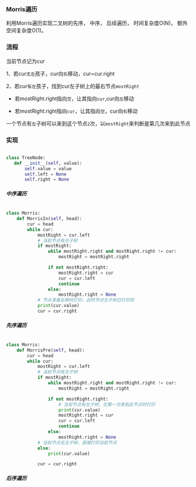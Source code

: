 ### Morris遍历

利用Morris遍历实现二叉树的先序， 中序， 后续遍历， 时间复杂度O(N)， 额外空间复杂度O(1)。

### 流程

当前节点记为cur

1、若cur`无左`孩子，cur向`右`移动，cur=cur.right

2、若cur`有左`孩子，找到cur左子树上的最右节点`mostRight`

  - 若mostRight.right指向`空`，让其指向`cur`,cur向`左`移动
  
  - 若mostRight.right指向`cur`，让其指向`空`，cur向`右`移动
  
 一个节点有`左`子树可以来到这个节点`2`次，以`mostRight`来判断是第几次来到此节点
  
 ### 实现
 
 ```python
 
 class TreeNode:
    def __init__(self, value):
        self.value = value
        self.left = None
        self.right = None
 
 ```

##### 中序遍历

```python

class Morris:
    def MorrisIn(self, head):
        cur = head
        while cur:
            mostRight = cur.left
            # 当前节点有左子树
            if mostRight:
                while mostRight.right and mostRight.right != cur:
                    mostRight = mostRight.right

                if not mostRight.right:
                    mostRight.right = cur
                    cur = cur.left
                    continue
                else:
                    mostRight.right = None
            # 节点准备右移时打印，此时节点左子树已打印完
            print(cur.value)
            cur = cur.right

```

##### 先序遍历

```python

class Morris:
    def MorrisPre(self, head):
        cur = head
        while cur:
            mostRight = cur.left
            # 当前节点有左子树
            if mostRight:
                while mostRight.right and mostRight.right != cur:
                    mostRight = mostRight.right

                if not mostRight.right:
                    # 当前节点有左子树，在第一次来到此节点时打印
                    print(cur.value)
                    mostRight.right = cur
                    cur = cur.left
                    continue
                else:
                    mostRight.right = None
            # 当前节点无左子树，直接打印当前节点
            else:
                print(cur.value)

            cur = cur.right

```


##### 后序遍历

```python


```
